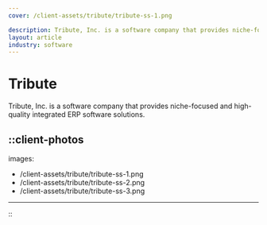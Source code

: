 ```yaml
---
cover: /client-assets/tribute/tribute-ss-1.png

description: Tribute, Inc. is a software company that provides niche-focused and high-quality integrated ERP software solutions.
layout: article
industry: software
---
```


# Tribute

Tribute, Inc. is a software company that provides niche-focused and high-quality integrated ERP software solutions.

::client-photos
---
images:
  - /client-assets/tribute/tribute-ss-1.png
  - /client-assets/tribute/tribute-ss-2.png
  - /client-assets/tribute/tribute-ss-3.png
---
::